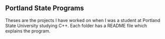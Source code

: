 ## Portland State Programs
Theses are the projects I have worked on when I was a student at Portland State University studying C++. Each folder has a README file which explains the program.
